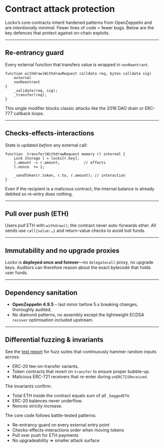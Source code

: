 # Contract attack protection

Lockx’s core contracts inherit hardened patterns from OpenZeppelin and are *intentionally minimal*. Fewer lines of code = fewer bugs. Below are the key defences that protect against on-chain exploits.

---

## Re-entrancy guard

Every external function that transfers value is wrapped in `nonReentrant`.

```solidity
function withdraw(WithdrawRequest calldata req, bytes calldata sig)
    external
    nonReentrant
{
    _validate(req, sig);
    _transfer(req);
}
```

This single modifier blocks classic attacks like the 2016 DAO drain or ERC-777 callback loops.

---

## Checks-effects-interactions

State is updated *before* any external call:

```solidity
function _transfer(WithdrawRequest memory r) internal {
    Lock storage l = locks[r.key];
    l.amount -= r.amount;           // effects
    l.nonce  += 1;

    _sendToken(r.token, r.to, r.amount); // interaction
}
```

Even if the recipient is a malicious contract, the internal balance is already debited so re-entry does nothing.

---

## Pull over push (ETH)

Users *pull* ETH with `withdraw()`; the contract never auto-forwards ether. All sends use `call{value:…}` and return-value checks to avoid lost funds.

---

## Immutability and no upgrade proxies

Lockx is **deployed once and forever**—no `delegatecall` proxy, no upgrade keys. Auditors can therefore reason about the exact bytecode that holds user funds.

---

## Dependency sanitation

* **OpenZeppelin 4.9.5** – last minor before 5.x breaking changes, thoroughly audited.  
* No diamond patterns, no assembly except the lightweight ECDSA `recover` optimisation included upstream.

---

## Differential fuzzing & invariants

See the [test report](../../reports/test-report-2025-06-23.md) for fuzz suites that continuously hammer random inputs across:

* ERC-20 fee-on-transfer variants.  
* Token contracts that revert on `transfer` to ensure proper bubble-up.  
* Malicious ERC-721 receivers that re-enter during `onERC721Received`.

The invariants confirm:

* Total ETH inside the contract equals sum of all `_baggedETH`.  
* ERC-20 balances never underflow.  
* Nonces strictly increase.


The core code follows battle-tested patterns:

* Re-entrancy guard on every external entry point
* Checks-effects-interactions order when moving tokens
* Pull over push for ETH payments
* No upgradeability ⇒ smaller attack surface
